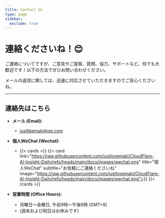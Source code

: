 ```yaml
---
title: Contact Us
type: page
sidebar:
  exclude: true
---
```

# 連絡くださいね！😊

ご連絡についてですが、ご意見やご提案、質問、協力、サポートなど、何でも大歓迎です！以下の方法でぜひお問い合わせください。

メールの返信に関しては、迅速に対応させていただきますのでご安心くださいね。

---

## **連絡先はこちら**

*   **メール (Email):**
    *   [justlikemaki@qq.com](mailto:justlikemaki@qq.com)

*   **個人WeChat (Wechat):**
    *   {{< cards >}}
        {{< card link="https://raw.githubusercontent.com/justlovemaki/CloudFlare-AI-Insight-Daily/refs/heads/main/docs/images/wechat.png" title="個人WeChat" subtitle="お気軽にご連絡くださいね" image="https://raw.githubusercontent.com/justlovemaki/CloudFlare-AI-Insight-Daily/refs/heads/main/docs/images/wechat.png">}}
        {{< /cards >}}

*   **営業時間 (Office Hours):**
    *   月曜日〜金曜日, 午前9時〜午後6時 (GMT+8)
    *   (週末および祝日はお休みです)